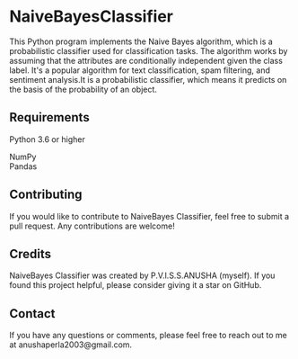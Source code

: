 # NaiveBayesClassifier
This Python program implements the Naive Bayes algorithm, which is a probabilistic classifier used for classification tasks. The algorithm works by assuming that the attributes are conditionally independent given the class label. It's a popular algorithm for text classification, spam filtering, and sentiment analysis.It is a probabilistic classifier, which means it predicts on the basis of the probability of an object.

<h2>Requirements</h2>
Python 3.6 or higher

NumPy</br>
Pandas</br>
<h2>Contributing</h2>
If you would like to contribute to NaiveBayes Classifier, feel free to submit a pull request. Any contributions are welcome!

<h2>Credits</h2>
NaiveBayes Classifier was created by P.V.l.S.S.ANUSHA (myself). If you found this project helpful, please consider giving it a star on GitHub.

<h2>Contact</h2>
If you have any questions or comments, please feel free to reach out to me at anushaperla2003@gmail.com.



